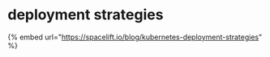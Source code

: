 # deployment strategies

{% embed url="https://spacelift.io/blog/kubernetes-deployment-strategies" %}
